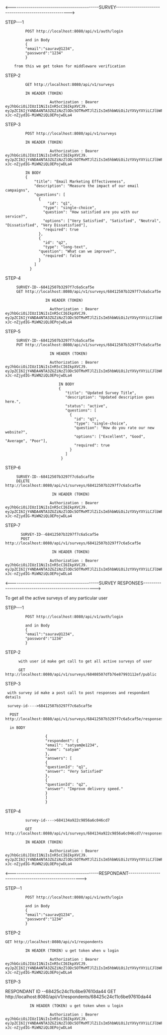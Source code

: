 <--------------------------------------------SURVEY------------------------------------------------------>

STEP---1

<!-- STEP--1---first login(from postmon) -->

             POST http://localhost:8080/api/v1/auth/login

             and in Body
             {
             "email":"saurav@1234",
             "password":"1234"
             }

        from this we get token for middleware verification

STEP-2

<!-- STEP--2-- GET all surveys of any particular user -->

             GET http://localhost:8080/api/v1/surveys

             IN HEADER (TOKEN)

                        Authorization : Bearer eyJhbGciOiJIUzI1NiIsInR5cCI6IkpXVCJ9.                eyJpZCI6IjY4NDA4NTA3ZGZiNzZlODc5OTMxMTJlZiIsIm5hbWUiOiJzYXVyYXYiLCJlbWFpbCI6InNhdXJhdkAxMjM0IiwiaWF0IjoxNzQ5MDk5NTY2LCJleHAiOjE3NDkxODU5NjZ9.DKyewrx_qqVj-xJc-nZjydIG-MiWN2iQLOEPojwDLa4

STEP-3

<!-- STEP--2-- POST surveys of any particular user -->

             POST http://localhost:8080/api/v1/surveys

             IN HEADER (TOKEN)

                        Authorization : Bearer eyJhbGciOiJIUzI1NiIsInR5cCI6IkpXVCJ9.                eyJpZCI6IjY4NDA4NTA3ZGZiNzZlODc5OTMxMTJlZiIsIm5hbWUiOiJzYXVyYXYiLCJlbWFpbCI6InNhdXJhdkAxMjM0IiwiaWF0IjoxNzQ5MDk5NTY2LCJleHAiOjE3NDkxODU5NjZ9.DKyewrx_qqVj-xJc-nZjydIG-MiWN2iQLOEPojwDLa4

             IN BODY
             {
                 "title": "Email Marketing Effectiveness",
                 "description": "Measure the impact of our email campaigns",
                 "questions": [
                   {
                       "id": "q1",
                     "type": "single-choice",
                     "question": "How satisfied are you with our service?",
                     "options": ["Very Satisfied", "Satisfied", "Neutral", "Dissatisfied", "Very Dissatisfied"],
                     "required": true
                   },
                   {
                     "id": "q2",
                     "type": "long-text",
                   "question": "What can we improve?",
                     "required": false
                   }
                 ]
               }

STEP-4

<!-- STEP--4 GET survey by ID   -->

         SURVEY-ID--68412507b3297f7c6a5caf5e
         GET http://localhost:8080/api/v1/surveys/68412507b3297f7c6a5caf5e

                      IN HEADER (TOKEN)

                        Authorization : Bearer eyJhbGciOiJIUzI1NiIsInR5cCI6IkpXVCJ9.                eyJpZCI6IjY4NDA4NTA3ZGZiNzZlODc5OTMxMTJlZiIsIm5hbWUiOiJzYXVyYXYiLCJlbWFpbCI6InNhdXJhdkAxMjM0IiwiaWF0IjoxNzQ5MDk5NTY2LCJleHAiOjE3NDkxODU5NjZ9.DKyewrx_qqVj-xJc-nZjydIG-MiWN2iQLOEPojwDLa4

STEP-5

<!-- STEP--5  UPDATE survey by survey id  -->

         SURVEY-ID--68412507b3297f7c6a5caf5e
         PUT http://localhost:8080/api/v1/surveys/68412507b3297f7c6a5caf5e

                        IN HEADER (TOKEN)

                        Authorization : Bearer eyJhbGciOiJIUzI1NiIsInR5cCI6IkpXVCJ9.                eyJpZCI6IjY4NDA4NTA3ZGZiNzZlODc5OTMxMTJlZiIsIm5hbWUiOiJzYXVyYXYiLCJlbWFpbCI6InNhdXJhdkAxMjM0IiwiaWF0IjoxNzQ5MDk5NTY2LCJleHAiOjE3NDkxODU5NjZ9.DKyewrx_qqVj-xJc-nZjydIG-MiWN2iQLOEPojwDLa4

                            IN BODY
                            {
                               "title": "Updated Survey Title",
                               "description": "Updated description goes here.",
                               "status": "active",
                               "questions": [
                                 {
                                   "id": "q1",
                                   "type": "single-choice",
                                   "question": "How do you rate our new website?",
                                   "options": ["Excellent", "Good", "Average", "Poor"],
                                   "required": true
                                 }
                               ]
                             }

STEP-6

<!-- STEP--6  DELETE survey by survey id  -->

         SURVEY-ID--68412507b3297f7c6a5caf5e
         DELETE http://localhost:8080/api/v1/surveys/68412507b3297f7c6a5caf5e

                         IN HEADER (TOKEN)

                        Authorization : Bearer eyJhbGciOiJIUzI1NiIsInR5cCI6IkpXVCJ9.                eyJpZCI6IjY4NDA4NTA3ZGZiNzZlODc5OTMxMTJlZiIsIm5hbWUiOiJzYXVyYXYiLCJlbWFpbCI6InNhdXJhdkAxMjM0IiwiaWF0IjoxNzQ5MDk5NTY2LCJleHAiOjE3NDkxODU5NjZ9.DKyewrx_qqVj-xJc-nZjydIG-MiWN2iQLOEPojwDLa4

STEP-7

<!-- STEP--7  PUBLISH survey by survey id  -->

           SURVEY-ID--68412507b3297f7c6a5caf5e
           POST http://localhost:8080/api/v1/surveys/68412507b3297f7c6a5caf5e

                         IN HEADER (TOKEN)

                        Authorization : Bearer eyJhbGciOiJIUzI1NiIsInR5cCI6IkpXVCJ9.                eyJpZCI6IjY4NDA4NTA3ZGZiNzZlODc5OTMxMTJlZiIsIm5hbWUiOiJzYXVyYXYiLCJlbWFpbCI6InNhdXJhdkAxMjM0IiwiaWF0IjoxNzQ5MDk5NTY2LCJleHAiOjE3NDkxODU5NjZ9.DKyewrx_qqVj-xJc-nZjydIG-MiWN2iQLOEPojwDLa4


<--------------------------------------------SURVEY RESPONSES------------------------------------------------------>

To get all the active surveys of any particular user

STEP---1

<!-- STEP--1---first login(from postmon) -->

             POST http://localhost:8080/api/v1/auth/login

             and in Body
             {
             "email":"saurav@1234",
             "password":"1234"
             }

STEP-2

<!-- Step-2---- now get all ACTIVE surveys -->

          with user id make get call to get all active surveys of user

          GET http://localhost:8080/api/v1/surveys/68408507dfb76e87993112ef/public

STEP-3

<!-- Step-3 --- now post response of any particular survey from the list of ACTIVE surveys -->

     with survey id make a post call to post responses and respondant details

     survey-id---->68412507b3297f7c6a5caf5e

      POST http://localhost:8080/api/v1/surveys/68412507b3297f7c6a5caf5e/responses

      in BODY

                      {
                      "respondent": {
                      "email": "satyam@e1234",
                      "name": "satyam"
                      },
                      "answers": [
                      {
                      "questionId": "q1",
                      "answer": "Very Satisfied"
                      },
                      {
                      "questionId": "q2",
                      "answer": "Improve delivery speed."
                      }
                      ]
                      }

STEP-4

<!-- Step-4 --- To GET all responses of any particular survey -->

             survey-id---->684134a922c9856a6c046cd7

             GET http://localhost:8080/api/v1/surveys/684134a922c9856a6c046cd7/responses

             IN HEADER (TOKEN)

                        Authorization : Bearer eyJhbGciOiJIUzI1NiIsInR5cCI6IkpXVCJ9.                eyJpZCI6IjY4NDA4NTA3ZGZiNzZlODc5OTMxMTJlZiIsIm5hbWUiOiJzYXVyYXYiLCJlbWFpbCI6InNhdXJhdkAxMjM0IiwiaWF0IjoxNzQ5MDk5NTY2LCJleHAiOjE3NDkxODU5NjZ9.DKyewrx_qqVj-xJc-nZjydIG-MiWN2iQLOEPojwDLa4

<--------------------------------------------RESPONDANT------------------------------------------------------>

STEP--1

<!-- STEP--1---first login(from postmon) -->

             POST http://localhost:8080/api/v1/auth/login

             and in Body
             {
             "email":"saurav@1234",
             "password":"1234"
             }

STEP-2

<!-- STEP--1 TO GET all all the respondant of any particular user -->

    GET http://localhost:8080/api/v1/respondents

             IN HEADER (TOKEN) u get token when u login

                        Authorization : Bearer eyJhbGciOiJIUzI1NiIsInR5cCI6IkpXVCJ9.                eyJpZCI6IjY4NDA4NTA3ZGZiNzZlODc5OTMxMTJlZiIsIm5hbWUiOiJzYXVyYXYiLCJlbWFpbCI6InNhdXJhdkAxMjM0IiwiaWF0IjoxNzQ5MDk5NTY2LCJleHAiOjE3NDkxODU5NjZ9.DKyewrx_qqVj-xJc-nZjydIG-MiWN2iQLOEPojwDLa4

STEP-3

<!-- STEP-3 TO GET info of any particular respondant  -->

RESPONDANT ID --68425c24c11c6be97610da44
GET http://localhost:8080/api/v1/respondents/68425c24c11c6be97610da44

               IN HEADER (TOKEN) u get token when u login

                        Authorization : Bearer eyJhbGciOiJIUzI1NiIsInR5cCI6IkpXVCJ9.                eyJpZCI6IjY4NDA4NTA3ZGZiNzZlODc5OTMxMTJlZiIsIm5hbWUiOiJzYXVyYXYiLCJlbWFpbCI6InNhdXJhdkAxMjM0IiwiaWF0IjoxNzQ5MDk5NTY2LCJleHAiOjE3NDkxODU5NjZ9.DKyewrx_qqVj-xJc-nZjydIG-MiWN2iQLOEPojwDLa4

